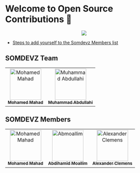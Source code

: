 # Welcome to Open Source Contributions 🍉

<p align="center">
    <a href="https://www.youtube.com/@somdevz/streams">
        <img src="https://yt3.googleusercontent.com/Tz250GnaWZvtJbcTvjoQRS1F79aMn_109d4Z-m4UEKV5kYwFs2DR2TNpiTKVzaf_BJ7juVomWQ=s176-c-k-c0x00ffffff-no-rj"/>
    </a>
</p>

- [Steps to add yourself to the Somdevz Members list](https://github.com/SOMDEVZ/Welcome-to-Open-Source/blob/master/CONTRIBUTING.md)

## SOMDEVZ Team


<!-- ALL-CONTRIBUTORS-LIST:START - Do not remove or modify this section -->
<!-- prettier-ignore-start -->
<!-- markdownlint-disable -->
<table>
    <tbody>
        <tr>
            <td align="center">
                <a href="https://github.com/M24SOM">
                    <img src="https://avatars.githubusercontent.com/u/64413178?v=4" width="100px;" alt="Mohamed Mahad"/>
                    <br />
                    <sub><b>Mohamed Mahad</b></sub>
                </a>
            </td>
            <td align="center">
                <a href="https://github.com/muhaksim">
                    <img src="https://avatars.githubusercontent.com/u/91332164?v=4" width="100px;" alt="Muhammad Abdullahi"/>
                    <br />
                    <sub><b>Muhammad Abdullahi</b></sub>
                </a>
            </td>
        </tr>
    </tbody>
</table>


## SOMDEVZ Members


<!-- ALL-CONTRIBUTORS-LIST:START - Do not remove or modify this section -->
<!-- prettier-ignore-start -->
<!-- markdownlint-disable -->
<table>
    <tbody>
        <tr>
            <td align="center">
                <a href="https://github.com/M24SOM">
                    <img src="https://avatars.githubusercontent.com/u/64413178?v=4" width="100px;" alt="Mohamed Mahad"/>
                    <br />
                    <sub><b>Mohamed Mahad</b></sub>
                </a>
            </td>
            <td align="center">
                <a href="https://github.com/abmoallim">
                    <img src="https://avatars.githubusercontent.com/abmoallim" width="100px;" alt="Abmoallim"/>
                    <br />
                    <sub><b>Abdihamid Moallim</b></sub>
                </a>
            </td>
            <td align="center">
                <a href="https://github.com/XanderRubio">
                    <img src="https://avatars.githubusercontent.com/u/120526253?v=4" width="100px;" alt="Alexander Clemens"/>
                    <br />
                    <sub><b>Alexander Clemens</b></sub>
                </a>
            </td>
        </tr>
    </tbody>
</table>
